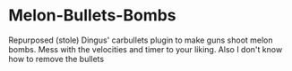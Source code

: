 # Melon-Bullets-Bombs
Repurposed (stole) Dingus' carbullets plugin to make guns shoot melon bombs. Mess with the velocities and timer to your liking. Also I don't know how to remove the bullets
